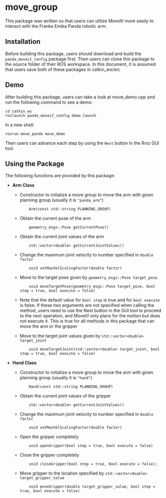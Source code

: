 # move_group

This package was written so that users can utilize MoveIt! more easily to interact with the Franke Emika Panda robotic arm.

## Installation

Before building this package, users should download and build the ``panda_moveit_config`` package first. Then users can clone this package to the source folder of their ROS workspace. In this document, it is assumed that users save both of these packages in catkin_ws/src

## Demo

After building this package, users can take a look at move_demo.cpp and run the following command to see a demo:

    cd catkin_ws
    roslaunch panda_moveit_config demo.launch

In a new shell:

    rosrun move_panda move_demo

Then users can advance each step by using the ``Next`` button in the Rviz GUI tool.

## Using the Package

The following funcitons are provided by this package:

- **Arm Class**

  - Constructor to initialize a move group to move the arm with given planning group (usually it is `"panda_arm"`)
  
            Arm(const std::string PLANNING_GROUP)

  - Obtain the current pose of the arm

            geometry_msgs::Pose getCurrentPose()

  - Obtain the current joint values of the arm

            std::vector<double> getCurrentJointValues()

  - Change the maximum joint velocity to number specified in ``double factor``

            void setMaxVelScalingFactor(double factor)

  - Move to the target pose given by ``geometry_msgs::Pose target_pose``

            void moveTargetPose(geometry_msgs::Pose target_pose, bool step = true, bool execute = false)
 
  - Note that the default value for ``bool step`` is true and for ``bool execute`` is false. If these two arguments are not specified when calling the method, users need to use the Next button in the GUI tool to proceed to the next operation, and MoveIt! only plans for the motion but does not execute it. This is true for all methods in this package that can move the arm or the gripper
  - Move to the target joint values given by ``std::vector<double> target_joint``

            void moveTargetJoint(std::vector<double> target_joint, bool step = true, bool execute = false)

- **Hand Class**

  - Constructor to initialize a move group to move the arm with given planning group (usually it is `"hand"`)
  
            Hand(const std::string PLANNING_GROUP)

  - Obtain the current joint values of the gripper

            std::vector<double> getCurrentJointValues()

  - Change the maximum joint velocity to number specified in ``double factor``

            void setMaxVelScalingFactor(double factor)
   
  - Open the gripper completely

            void openGripper(bool step = true, bool execute = false)

  - Close the gripper completely

            void closeGripper(bool step = true, bool execute = false);

  - Move gripper to the location specified by ``std::vector<double> target_gripper_value``

            void moveGripper(double target_gripper_value, bool step = true, bool execute = false)
